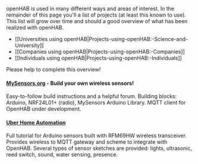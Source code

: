 openHAB is used in many different ways and areas of interest. In the remainder of this page you'll a list of projects (at least this known to use). This list will grow over time and should a good overview of what has been realized with openHAB.

* [[Universities using openHAB|Projects-using-openHAB:-Science-and-University]]
* [[Companies using openHAB|Projects-using-openHAB:-Companies]]
* [[Individuals using openHAB|Projects-using-openHAB:-Individuals]]

Please help to complete this overview!


#### [MySensors.org](http://www.mysensors.org) - Build your own wireless sensors!

Easy-to-follow build instructions and a helpful forum. Building blocks: Arduino, NRF24L01+ (radio), MySensors Arduino Library. MQTT client for OpenHAB under development. 

#### [Uber Home Automation](http://www.instructables.com/id/Uber-Home-Automation)
Full tutorial for Arduino sensors built with RFM69HW wireless transceiver.  Provides wireless to MQTT gateway and scheme to integrate with OpenHAB.  Several types of sensor sketches are provided:  lights, ultrasonic, reed switch, sound, water sensing, presence.